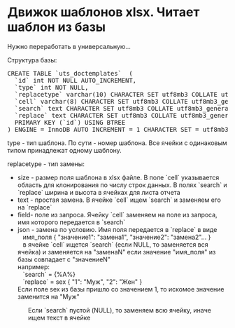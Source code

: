 <h1>Движок шаблонов xlsx. Читает шаблон из базы</h1>
<p>Нужно переработать в универсальную...</p>
Структура базы:

<pre>CREATE TABLE `uts_doctemplates`  (
  `id` int NOT NULL AUTO_INCREMENT,
  `type` int NOT NULL,
  `replacetype` varchar(10) CHARACTER SET utf8mb3 COLLATE utf8mb3_general_ci NOT NULL,
  `cell` varchar(8) CHARACTER SET utf8mb3 COLLATE utf8mb3_general_ci NOT NULL,
  `search` text CHARACTER SET utf8mb3 COLLATE utf8mb3_general_ci NULL,
  `replace` text CHARACTER SET utf8mb3 COLLATE utf8mb3_general_ci NULL,
  PRIMARY KEY (`id`) USING BTREE
) ENGINE = InnoDB AUTO_INCREMENT = 1 CHARACTER SET = utf8mb3 COLLATE = utf8mb3_general_ci;
</pre>

<p>type - тип шаблона. По сути - номер шаблона. Все ячейки с одинаковым типом принадлежат одному шаблону.</p>
<p>replacetype - тип замены: 
<ul>
<li>size - размер поля шаблона в xlsx файле.  В поле `cell` указывается область для клонирования по числу строк данных. В полях `search` и `replace` ширина и высота в ячейках для листа отчета</li>
<li>text - простая замена. В ячейке `cell` ищем  `search` и заменяем его на `replace`</li>
<li>field- поле из запроса. Ячейку `cell` заменяем на поле из запроса, имя которого передается в `search`</li>
<li>json - замена по условию. Имя поля передается в `replace` в виде<br> 
          &nbsp;&nbsp;&nbsp;имя_поля { "значение1": "замена1", "значение2": "замена2"... }<br>
          &nbsp;&nbsp;&nbsp;в ячейке `cell` ищется `search` (если NULL, то заменяется вся ячейка) и заменяется на "заменаN" если значение "имя_поля" из базы совпадает с "значениеN"<br>
	например:<br>
	    &nbsp;&nbsp;&nbsp;`search` = {%A%}	<br>
	    &nbsp;&nbsp;&nbsp;`replace` = sex { "1": "Муж", "2": "Жен" }<br>
	Если поле sex из базы пришло со значением 1, то искомое значение заменится на "Муж"</li>
<ul>
Если `search` пустой (NULL), то заменяем всю ячейку, иначе ищем текст в ячейке </p>

